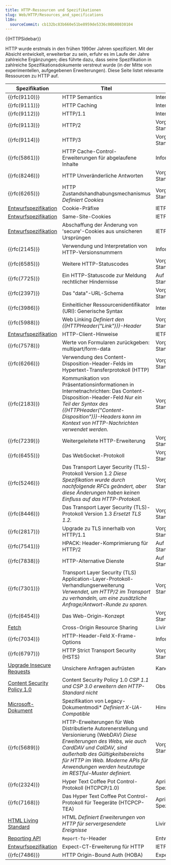 ```yaml
---
title: HTTP-Ressourcen und Spezifikationen
slug: Web/HTTP/Resources_and_specifications
l10n:
  sourceCommit: cb132bc83b660e51be8959de5336c00b08030104
---
```


{{HTTPSidebar}}

HTTP wurde erstmals in den frühen 1990er Jahren spezifiziert. Mit der Absicht entwickelt, erweiterbar zu sein, erfuhr es im Laufe der Jahre zahlreiche Ergänzungen; dies führte dazu, dass seine Spezifikation in zahlreiche Spezifikationsdokumente verstreut wurde (in der Mitte von experimentellen, aufgegebenen Erweiterungen). Diese Seite listet relevante Ressourcen zu HTTP auf.

| Spezifikation                                                                                                                                      | Titel                                                                                                                                                                                                                                                                                   | Status                    |
| -------------------------------------------------------------------------------------------------------------------------------------------------- | --------------------------------------------------------------------------------------------------------------------------------------------------------------------------------------------------------------------------------------------------------------------------------------- | ------------------------- |
| {{rfc(9110)}}                                                                                                                                      | HTTP Semantics                                                                                                                                                                                                                                                                          | Internet-Standard         |
| {{rfc(9111)}}                                                                                                                                      | HTTP Caching                                                                                                                                                                                                                                                                            | Internet-Standard         |
| {{rfc(9112)}}                                                                                                                                      | HTTP/1.1                                                                                                                                                                                                                                                                                | Internet-Standard         |
| {{rfc(9113)}}                                                                                                                                      | HTTP/2                                                                                                                                                                                                                                                                                  | Vorgeschlagener Standard  |
| {{rfc(9114)}}                                                                                                                                      | HTTP/3                                                                                                                                                                                                                                                                                  | Vorgeschlagener Standard  |
| {{rfc(5861)}}                                                                                                                                      | HTTP Cache-Control-Erweiterungen für abgelaufene Inhalte                                                                                                                                                                                                                                | Informativ                |
| {{rfc(8246)}}                                                                                                                                      | HTTP Unveränderliche Antworten                                                                                                                                                                                                                                                          | Vorgeschlagener Standard  |
| {{rfc(6265)}}                                                                                                                                      | HTTP Zustandshandhabungsmechanismus _Definiert Cookies_                                                                                                                                                                                                                                 | Vorgeschlagener Standard  |
| [Entwurfspezifikation](https://datatracker.ietf.org/doc/html/draft-ietf-httpbis-cookie-prefixes-00)                                                | Cookie-Präfixe                                                                                                                                                                                                                                                                          | IETF-Entwurf              |
| [Entwurfspezifikation](https://datatracker.ietf.org/doc/html/draft-ietf-httpbis-cookie-same-site-00)                                               | Same-Site-Cookies                                                                                                                                                                                                                                                                       | IETF-Entwurf              |
| [Entwurfspezifikation](https://datatracker.ietf.org/doc/html/draft-ietf-httpbis-cookie-alone-01)                                                   | Abschaffung der Änderung von 'secure'-Cookies aus unsicheren Ursprüngen                                                                                                                                                                                                                 | IETF-Entwurf              |
| {{rfc(2145)}}                                                                                                                                      | Verwendung und Interpretation von HTTP-Versionsnummern                                                                                                                                                                                                                                  | Informativ                |
| {{rfc(6585)}}                                                                                                                                      | Weitere HTTP-Statuscodes                                                                                                                                                                                                                                                                | Vorgeschlagener Standard  |
| {{rfc(7725)}}                                                                                                                                      | Ein HTTP-Statuscode zur Meldung rechtlicher Hindernisse                                                                                                                                                                                                                                 | Auf dem Weg zum Standard  |
| {{rfc(2397)}}                                                                                                                                      | Das "data"-URL-Schema                                                                                                                                                                                                                                                                   | Vorgeschlagener Standard  |
| {{rfc(3986)}}                                                                                                                                      | Einheitlicher Ressourcenidentifikator (URI): Generische Syntax                                                                                                                                                                                                                          | Internet-Standard         |
| {{rfc(5988)}}                                                                                                                                      | Web Linking _Definiert den {{HTTPHeader("Link")}}-Header_                                                                                                                                                                                                                               | Vorgeschlagener Standard  |
| [Entwurfspezifikation](https://wicg.github.io/client-hints-infrastructure/)                                                                        | HTTP-Client-Hinweise                                                                                                                                                                                                                                                                    | IETF-Entwurf              |
| {{rfc(7578)}}                                                                                                                                      | Werte von Formularen zurückgeben: multipart/form-data                                                                                                                                                                                                                                   | Vorgeschlagener Standard  |
| {{rfc(6266)}}                                                                                                                                      | Verwendung des Content-Disposition-Header-Felds im Hypertext-Transferprotokoll (HTTP)                                                                                                                                                                                                   | Vorgeschlagener Standard  |
| {{rfc(2183)}}                                                                                                                                      | Kommunikation von Präsentationsinformationen in Internetnachrichten: Das Content-Disposition-Header-Feld _Nur ein Teil der Syntax des {{HTTPHeader("Content-Disposition")}}-Headers kann im Kontext von HTTP-Nachrichten verwendet werden._                                             | Vorgeschlagener Standard  |
| {{rfc(7239)}}                                                                                                                                      | Weitergeleitete HTTP-Erweiterung                                                                                                                                                                                                                                                        | Vorgeschlagener Standard  |
| {{rfc(6455)}}                                                                                                                                      | Das WebSocket-Protokoll                                                                                                                                                                                                                                                                 | Vorgeschlagener Standard  |
| {{rfc(5246)}}                                                                                                                                      | Das Transport Layer Security (TLS)-Protokoll Version 1.2 _Diese Spezifikation wurde durch nachfolgende RFCs geändert, aber diese Änderungen haben keinen Einfluss auf das HTTP-Protokoll._                                                                                              | Vorgeschlagener Standard  |
| {{rfc(8446)}}                                                                                                                                      | Das Transport Layer Security (TLS)-Protokoll Version 1.3 _Ersetzt TLS 1.2._                                                                                                                                                                                                             | Vorgeschlagener Standard  |
| {{rfc(2817)}}                                                                                                                                      | Upgrade zu TLS innerhalb von HTTP/1.1                                                                                                                                                                                                                                                   | Vorgeschlagener Standard  |
| {{rfc(7541)}}                                                                                                                                      | HPACK: Header-Komprimierung für HTTP/2                                                                                                                                                                                                                                                  | Auf dem Weg zum Standard  |
| {{rfc(7838)}}                                                                                                                                      | HTTP-Alternative Dienste                                                                                                                                                                                                                                                                | Auf dem Weg zum Standard  |
| {{rfc(7301)}}                                                                                                                                      | Transport Layer Security (TLS) Application-Layer-Protokoll-Verhandlungserweiterung _Verwendet, um HTTP/2 im Transport zu verhandeln, um eine zusätzliche Anfrage/Antwort-Runde zu sparen._                                                                                              | Vorgeschlagener Standard  |
| {{rfc(6454)}}                                                                                                                                      | Das Web-Origin-Konzept                                                                                                                                                                                                                                                                  | Vorgeschlagener Standard  |
| [Fetch](https://fetch.spec.whatwg.org/#cors-protocol)                                                                                              | Cross-Origin Resource Sharing                                                                                                                                                                                                                                                           | Living Standard           |
| {{rfc(7034)}}                                                                                                                                      | HTTP-Header-Feld X-Frame-Options                                                                                                                                                                                                                                                        | Informativ                |
| {{rfc(6797)}}                                                                                                                                      | HTTP Strict Transport Security (HSTS)                                                                                                                                                                                                                                                   | Vorgeschlagener Standard  |
| [Upgrade Insecure Requests](https://w3c.github.io/webappsec-upgrade-insecure-requests/)                                                            | Unsichere Anfragen aufrüsten                                                                                                                                                                                                                                                            | Kandidatenempfehlung      |
| [Content Security Policy 1.0](https://www.w3.org/TR/CSP1/)                                                                                         | Content Security Policy 1.0 _CSP 1.1 und CSP 3.0 erweitern den HTTP-Standard nicht_                                                                                                                                                                                                     | Obsolet                   |
| [Microsoft-Dokument](<https://learn.microsoft.com/en-us/previous-versions/windows/internet-explorer/ie-developer/compatibility/jj676915(v=vs.85)>) | Spezifikation von Legacy-Dokumentmodi\* _Definiert X-UA-Compatible_                                                                                                                                                                                                                     | Hinweis                   |
| {{rfc(5689)}}                                                                                                                                      | HTTP-Erweiterungen für Web Distributierte Autorenerstellung und Versionierung (WebDAV) _Diese Erweiterungen des Webs, wie auch CardDAV und CalDAV, sind außerhalb des Gültigkeitsbereichs für HTTP im Web. Moderne APIs für Anwendungen werden heutzutage im RESTful-Muster definiert._ | Vorgeschlagener Standard  |
| {{rfc(2324)}}                                                                                                                                      | Hyper Text Coffee Pot Control-Protokoll (HTCPCP/1.0)                                                                                                                                                                                                                                    | Aprilscherz-Spezifikation |
| {{rfc(7168)}}                                                                                                                                      | Das Hyper Text Coffee Pot Control-Protokoll für Teegeräte (HTCPCP-TEA)                                                                                                                                                                                                                  | Aprilscherz-Spezifikation |
| [HTML Living Standard](https://html.spec.whatwg.org/multipage/)                                                                                    | HTML _Definiert Erweiterungen von HTTP für servergesendete Ereignisse_                                                                                                                                                                                                                  | Living Standard           |
| [Reporting API](https://wicg.github.io/reporting/)                                                                                                 | `Report-To`-Header                                                                                                                                                                                                                                                                      | Entwurf                   |
| [Entwurfspezifikation](https://datatracker.ietf.org/doc/html/draft-ietf-httpbis-expect-ct-01)                                                      | Expect-CT-Erweiterung für HTTP                                                                                                                                                                                                                                                          | IETF-Entwurf              |
| {{rfc(7486)}}                                                                                                                                      | HTTP Origin-Bound Auth (HOBA)                                                                                                                                                                                                                                                           | Experimentell             |

